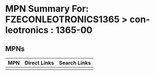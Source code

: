 



# MPN Summary For: FZECONLEOTRONICS1365 > con-leotronics : 1365-00

## MPNs
  

|MPN|Direct Links|Search Links|
| :--- | :--- | :--- |
||||
